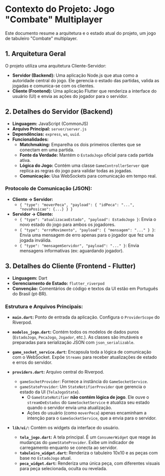 
# Contexto do Projeto: Jogo "Combate" Multiplayer

Este documento resume a arquitetura e o estado atual do projeto, um jogo de tabuleiro "Combate" multiplayer.

## 1. Arquitetura Geral

O projeto utiliza uma arquitetura Cliente-Servidor:

- **Servidor (Backend):** Uma aplicação Node.js que atua como a autoridade central do jogo. Ele gerencia o estado das partidas, valida as jogadas e comunica-se com os clientes.
- **Cliente (Frontend):** Uma aplicação Flutter que renderiza a interface do usuário (UI) e envia as ações do jogador para o servidor.

## 2. Detalhes do Servidor (Backend)

- **Linguagem:** JavaScript (CommonJS)
- **Arquivo Principal:** `server/server.js`
- **Dependências:** `express`, `ws`, `uuid`.
- **Funcionalidades:**
  - **Matchmaking:** Emparelha os dois primeiros clientes que se conectam em uma partida.
  - **Fonte da Verdade:** Mantém o `EstadoJogo` oficial para cada partida ativa.
  - **Lógica do Jogo:** Contém uma classe `GameControllerServer` que replica as regras do jogo para validar todas as jogadas.
  - **Comunicação:** Usa WebSockets para comunicação em tempo real.

### Protocolo de Comunicação (JSON):
- **Cliente -> Servidor:**
  - `{ "type": "moverPeca", "payload": { "idPeca": "...", "novaPosicao": {...} } }`
- **Servidor -> Cliente:**
  - `{ "type": "atualizacaoEstado", "payload": EstadoJogo }`: Envia o novo estado do jogo para ambos os jogadores.
  - `{ "type": "erroMovimento", "payload": { "mensagem": "..." } }`: Envia uma mensagem de erro apenas para o jogador que fez uma jogada inválida.
  - `{ "type": "mensagemServidor", "payload": "..." }`: Envia mensagens informativas (ex: aguardando jogador).

## 3. Detalhes do Cliente (Frontend - Flutter)

- **Linguagem:** Dart
- **Gerenciamento de Estado:** `flutter_riverpod`
- **Convenção:** Comentários de código e textos da UI estão em Português do Brasil (pt-BR).

### Estrutura e Arquivos Principais:

- **`main.dart`:** Ponto de entrada da aplicação. Configura o `ProviderScope` do Riverpod.

- **`modelos_jogo.dart`:** Contém todos os modelos de dados puros (`EstadoJogo`, `PecaJogo`, `Jogador`, etc.). As classes são imutáveis e preparadas para serialização JSON com `json_serializable`.

- **`game_socket_service.dart`:** Encapsula toda a lógica de comunicação com o WebSocket. Expõe `Streams` para receber atualizações de estado e erros do servidor.

- **`providers.dart`:** Arquivo central do Riverpod.
  - `gameSocketProvider`: Fornece a instância do `GameSocketService`.
  - `gameStateProvider`: Um `StateNotifierProvider` que gerencia o estado da UI (`TelaJogoState`).
    - O `GameStateNotifier` **não contém lógica de jogo**. Ele ouve o `streamDeEstados` do `GameSocketService` e atualiza seu estado quando o servidor envia uma atualização.
    - Ações do usuário (como `moverPeca`) apenas encaminham a intenção para o `GameSocketService`, que a envia para o servidor.

- **`lib/ui/`:** Contém os widgets da interface do usuário.
  - **`tela_jogo.dart`:** A tela principal. É um `ConsumerWidget` que reage às mudanças do `gameStateProvider`. Exibe um indicador de carregamento enquanto se conecta ao servidor.
  - **`tabuleiro_widget.dart`:** Renderiza o tabuleiro 10x10 e as peças com base no `EstadoJogo` atual.
  - **`peca_widget.dart`:** Renderiza uma única peça, com diferentes visuais para peça selecionada, oculta ou revelada.
